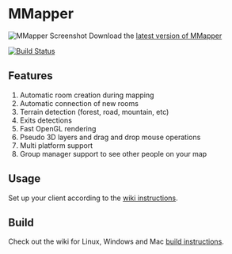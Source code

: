 MMapper
============================

![MMapper Screenshot](/../master/appdata/screenshot1.png?raw=true "MMapper")
Download the [latest version of MMapper](https://github.com/MUME/MMapper/releases)

[![Build Status](https://travis-ci.org/MUME/MMapper.svg?branch=master)](https://travis-ci.org/MUME/MMapper)

## Features
1.  Automatic room creation during mapping
2.  Automatic connection of new rooms
3.  Terrain detection (forest, road, mountain, etc)
4.  Exits detections
5.  Fast OpenGL rendering
6.  Pseudo 3D layers and drag and drop mouse operations
7.  Multi platform support
8.  Group manager support to see other people on your map

## Usage
Set up your client according to the [wiki instructions](https://github.com/MUME/MMapper/wiki).

## Build
Check out the wiki for Linux, Windows and Mac [build instructions](https://github.com/MUME/MMapper/wiki/Build).
